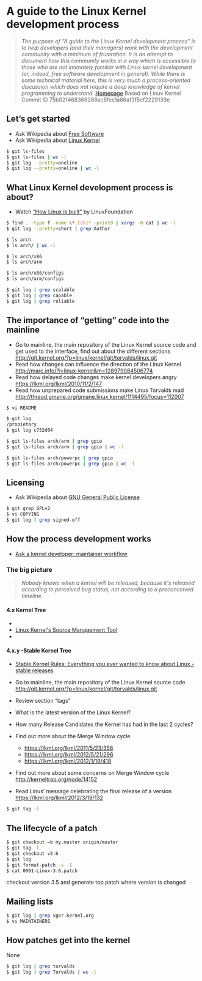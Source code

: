 # A guide to the Linux Kernel development process

> _The purpose of "A guide to the Linux Kernel development process" is to help developers (and their managers) work with the development community with a minimum of frustration.  It is an attempt to document how this community works in a way which is accessible to those who are not intimately familiar with Linux kernel development (or, indeed, free software development in general). While there is some technical material here, this is very much a process-oriented
discussion which does not require a deep knowledge of kernel programming to understand._ [Homepage](https://git.kernel.org/pub/scm/linux/kernel/git/torvalds/linux.git/tree/Documentation/process) Based on Linux Kernel Commit ID 75b021468368288ac8fec1a86a13f5cf2229139e

## Let’s get started

- Ask Wikipedia about [Free Software](http://en.wikipedia.org/wiki/Free_software)
- Ask Wikipedia about [Linux Kernel](http://en.wikipedia.org/wiki/Linux_Kernel)

```sh
$ git ls-files
$ git ls-files | wc -l
$ git log --pretty=oneline
$ git log --pretty=oneline | wc -l
```

## What Linux Kernel development process is about?

- Watch [“How Linux is built”](http://www.youtube.com/watch?v=yVpbFMhOAwE) by LinuxFoundation

```sh
$ find . -type f -name \*.[ch]* -print0 | xargs -0 cat | wc -l
$ git log --pretty=short | grep Author
```

```sh
$ ls arch
$ ls arch/ | wc -l

$ ls arch/x86
$ ls arch/arm

$ ls arch/x86/configs
$ ls arch/arm/configs
```

```sh
$ git log | grep scalable
$ git log | grep capable
$ git log | grep reliable
```

## The importance of “getting” code into the mainline

- Go to mainline, the main repository of the Linux Kernel source code and get used to the interface, find out about the different sections http://git.kernel.org/?p=linux/kernel/git/torvalds/linux.git
- Read how changes can influence the direction of the Linux Kernel http://marc.info/?l=linux-kernel&m=128979084506774
- Read how delayed code changes make kernel developers angry 
https://lkml.org/lkml/2010/11/2/147
- Read how unprepared code submissions make Linus Torvalds mad 
http://thread.gmane.org/gmane.linux.kernel/1114495/focus=112007

```sh
$ vi README

$ git log
/propietary
$ git log c752d04

$ git ls-files arch/arm | grep gpio
$ git ls-files arch/arm | grep gpio | wc -l

$ git ls-files arch/powerpc | grep gpio
$ git ls-files arch/powerpc | grep gpio | wc -l
```

## Licensing

- Ask Wikipedia about [GNU General Public License](http://en.wikipedia.org/wiki/Gpl)

```sh
$ git grep GPLv2
$ vi COPYING
$ git log | grep signed-off
```

## How the process development works

- [Ask a kernel developer: maintainer workflow](https://lwn.net/Articles/512720/)

### The big picture

> _Nobody knows when a kernel will be released, because it's released according to perceived bug status, not according to a	preconceived timeline._

#### 4.x Kernel Tree

- [](https://git.kernel.org/pub/linux/kernel/v4.x/)
- [Linux Kernel's Source Management Tool](https://git-scm.com/)
- [](http://kerneltrap.org/node/14152)

#### 4.x.y -Stable Kernel Tree

- [Stable Kernel Rules: Everything you ever wanted to know about Linux -stable releases](https://git.kernel.org/pub/scm/linux/kernel/git/torvalds/linux.git/tree/Documentation/process/stable-kernel-rules.rst)

- Go to mainline, the main repository of the Linux Kernel source code
http://git.kernel.org/?p=linux/kernel/git/torvalds/linux.git
- Review section “tags”
- What is the latest version of the Linux Kernel?
- How many Release Candidates the Kernel has had in the last 2 cycles?
- Find out more about the Merge Window cycle
  - https://lkml.org/lkml/2011/5/23/358
  - https://lkml.org/lkml/2012/5/21/296
  - https://lkml.org/lkml/2012/1/19/418
- Find out more about some concerns on Merge Window cycle
http://kerneltrap.org/node/14152
- Read Linus’ message celebrating the final release of a version
https://lkml.org/lkml/2012/3/18/132

```sh
$ git tag -l
```

## The lifecycle of a patch

```sh
$ git checkout –b my.master origin/master
$ git tag -l
$ git checkout v3.6
$ git log
$ git format-patch -s -1
$ cat 0001-Linux-3.6.patch
```

checkout version 3.5 and generate top patch where version is changed

## Mailing lists

```sh
$ git log | grep vger.kernel.org
$ vi MAINTAINERS
```

## How patches get into the kernel

None

```sh
$ git log | grep torvalds
$ git log | grep Torvalds | wc -l
```

